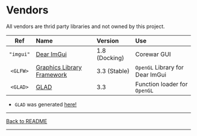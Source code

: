 <H1> Vendors </H1>
All vendors are thrid party libraries and not owned by this project.  

Ref | Name | Version | Use
:-: | :--  | :-- | :--
`"imgui"` | [Dear ImGui](https://github.com/ocornut/imgui/tree/docking)                | 1.8 (Docking) | Corewar GUI
`<GLFW>`  | [Graphics Library Framework](https://github.com/glfw/glfw/tree/3.3-stable) | 3.3 (Stable)  | `OpenGL` Library for Dear ImGui
`<GLAD>`  | [GLAD](https://github.com/Dav1dde/glad)                                    | 3.3           | Function loader for `OpenGL`

* `GLAD` was generated [here!](https://glad.dav1d.de/)
___
[Back to README](../README.md)
___
